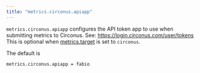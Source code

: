 ```yaml
---
title: "metrics.circonus.apiapp"
---
```


`metrics.circonus.apiapp` configures the API token app to use when
submitting metrics to Circonus. See: https://login.circonus.com/user/tokens
This is optional when [metrics.target](/ref/metrics.target/) is set to `circonus`.

The default is

	metrics.circonus.apiapp = fabio
